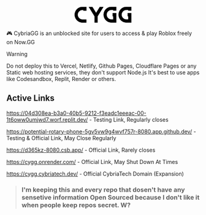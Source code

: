 <p align="center">
<kbd>
<img width="150px" src="/public/cygg-logo-invert.png">
</kbd>
</p>

🎮 CybriaGG is an unblocked site for users to access & play Roblox freely on Now.GG

> [!WARNING]
> Do not deploy this to Vercel, Netlify, Github Pages, Cloudflare Pages or any Static web hosting services, they don't support Node.js
> It's best to use apps like Codesandbox, Replit, Render or others.

## Active Links

https://04d308ea-b3a0-40b5-9212-f3eadc1eeeac-00-1t6oww0umjwd7.worf.replit.dev/ - Testing Link, Regularly closes

https://potential-rotary-phone-5gv5vw9g4wvf757r-8080.app.github.dev/ - Testing & Official Link, May Close Regularly

https://d365kz-8080.csb.app/ - Official Link, Rarely closes

https://cygg.onrender.com/ - Official Link, May Shut Down At Times

https://cygg.cybriatech.dev/ - Official CybriaTech Domain (Expansion)

> ### I'm keeping this and every repo that dosen't have any sensetive information Open Sourced because I don't like it when people keep repos secret. W?
